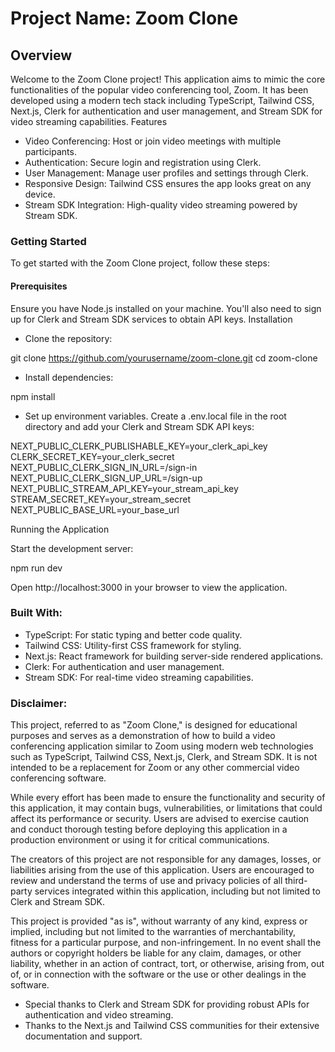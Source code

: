 # Project Name: Zoom Clone

## Overview

Welcome to the Zoom Clone project! This application aims to mimic the core functionalities of the popular video conferencing tool, Zoom. It has been developed using a modern tech stack including TypeScript, Tailwind CSS, Next.js, Clerk for authentication and user management, and Stream SDK for video streaming capabilities.
Features

- Video Conferencing: Host or join video meetings with multiple participants.
- Authentication: Secure login and registration using Clerk.
- User Management: Manage user profiles and settings through Clerk.
- Responsive Design: Tailwind CSS ensures the app looks great on any device.
- Stream SDK Integration: High-quality video streaming powered by Stream SDK.

### Getting Started

To get started with the Zoom Clone project, follow these steps:

#### Prerequisites

Ensure you have Node.js installed on your machine. You'll also need to sign up for Clerk and Stream SDK services to obtain API keys.
Installation

- Clone the repository:

git clone https://github.com/yourusername/zoom-clone.git
cd zoom-clone

- Install dependencies:

npm install

- Set up environment variables. Create a .env.local file in the root directory and add your Clerk and Stream SDK API keys:

NEXT_PUBLIC_CLERK_PUBLISHABLE_KEY=your_clerk_api_key
CLERK_SECRET_KEY=your_clerk_secret
NEXT_PUBLIC_CLERK_SIGN_IN_URL=/sign-in
NEXT_PUBLIC_CLERK_SIGN_UP_URL=/sign-up
NEXT_PUBLIC_STREAM_API_KEY=your_stream_api_key
STREAM_SECRET_KEY=your_stream_secret
NEXT_PUBLIC_BASE_URL=your_base_url

Running the Application

Start the development server:

npm run dev

Open http://localhost:3000 in your browser to view the application.

### Built With:

- TypeScript: For static typing and better code quality.
- Tailwind CSS: Utility-first CSS framework for styling.
- Next.js: React framework for building server-side rendered applications.
- Clerk: For authentication and user management.
- Stream SDK: For real-time video streaming capabilities.

### Disclaimer:

This project, referred to as "Zoom Clone," is designed for educational purposes and serves as a demonstration of how to build a video conferencing application similar to Zoom using modern web technologies such as TypeScript, Tailwind CSS, Next.js, Clerk, and Stream SDK. It is not intended to be a replacement for Zoom or any other commercial video conferencing software.

While every effort has been made to ensure the functionality and security of this application, it may contain bugs, vulnerabilities, or limitations that could affect its performance or security. Users are advised to exercise caution and conduct thorough testing before deploying this application in a production environment or using it for critical communications.

The creators of this project are not responsible for any damages, losses, or liabilities arising from the use of this application. Users are encouraged to review and understand the terms of use and privacy policies of all third-party services integrated within this application, including but not limited to Clerk and Stream SDK.

This project is provided "as is", without warranty of any kind, express or implied, including but not limited to the warranties of merchantability, fitness for a particular purpose, and non-infringement. In no event shall the authors or copyright holders be liable for any claim, damages, or other liability, whether in an action of contract, tort, or otherwise, arising from, out of, or in connection with the software or the use or other dealings in the software.

- Special thanks to Clerk and Stream SDK for providing robust APIs for authentication and video streaming.
- Thanks to the Next.js and Tailwind CSS communities for their extensive documentation and support.
